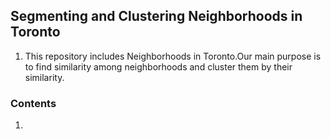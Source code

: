 ## Segmenting and Clustering Neighborhoods in Toronto
 1.  This repository includes Neighborhoods in Toronto.Our main purpose is to find similarity among neighborhoods and cluster them by their similarity.

  ### Contents
  1.
